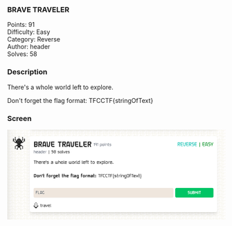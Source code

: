 ### BRAVE TRAVELER

Points: 91 \
Difficulty: Easy \
Category: Reverse \
Author: header \
Solves: 58

### Description

There's a whole world left to explore.

Don't forget the flag format: TFCCTF{stringOfText}

### Screen

![](img/task.png)
